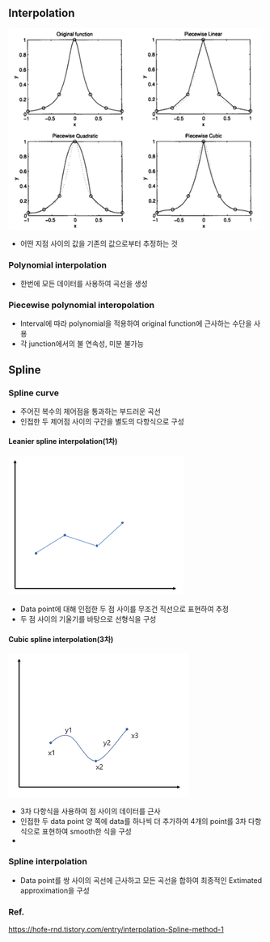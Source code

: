 ## Interpolation
![](../Attatched/Pasted%20image%2020240128171548.png)
- 어떤 지점 사이의 값을 기존의 값으로부터 추정하는 것
### Polynomial interpolation
- 한번에 모든 데이터를 사용하여 곡선을 생성
### Piecewise polynomial interopolation
- Interval에 따라 polynomial을 적용하여 original function에 근사하는 수단을 사용
- 각 junction에서의 불 연속성, 미분 불가능
## Spline
### Spline curve
- 주어진 복수의 제어점을 통과하는 부드러운 곡선
- 인접한 두 제어점 사이의 구간을 별도의 다항식으로 구성
#### Leanier spline interpolation(1차)
![](../Attatched/Pasted%20image%2020240128171525.png)
- Data point에 대해 인접한 두 점 사이를 무조건 직선으로 표현하여 추정
- 두 점 사이의 기울기를 바탕으로 선형식을 구성
#### Cubic spline interpolation(3차)
![](../Attatched/Pasted%20image%2020240128171519.png)
- 3차 다항식을 사용하여 점 사이의 데이터를 근사
- 인접한 두 data point 양 쪽에 data를 하나씩 더 추가하여 4개의 point를 3차 다항식으로 표현하여 smooth한 식을 구성
- 
### Spline interpolation
- Data point를 쌍 사이의 곡선에 근사하고 모든 곡선을 합하여 최종적인 Extimated approximation을 구성
### Ref.
https://hofe-rnd.tistory.com/entry/interpolation-Spline-method-1
